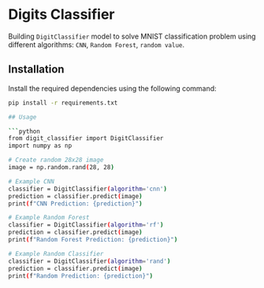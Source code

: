 # Digits Classifier

Building `DigitClassifier` model to solve MNIST classification problem using different algorithms: `CNN`, `Random Forest`, `random value`.



## Installation

Install the required dependencies using the following command:

```bash
pip install -r requirements.txt

## Usage

```python
from digit_classifier import DigitClassifier
import numpy as np

# Create random 28x28 image
image = np.random.rand(28, 28)

# Example CNN
classifier = DigitClassifier(algorithm='cnn')
prediction = classifier.predict(image)
print(f"CNN Prediction: {prediction}")

# Example Random Forest
classifier = DigitClassifier(algorithm='rf')
prediction = classifier.predict(image)
print(f"Random Forest Prediction: {prediction}")

# Example Random Classifier
classifier = DigitClassifier(algorithm='rand')
prediction = classifier.predict(image)
print(f"Random Prediction: {prediction}")
